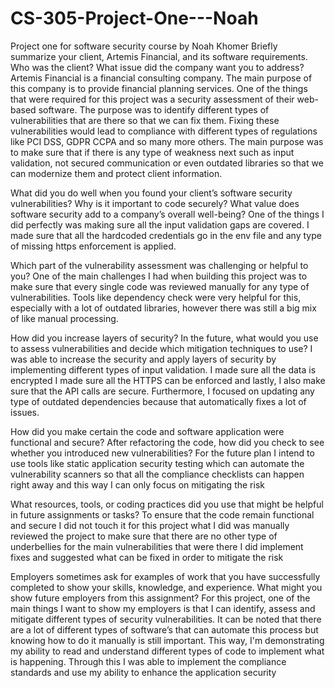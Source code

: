 # CS-305-Project-One---Noah
Project one for software security course by Noah Khomer 
Briefly summarize your client, Artemis Financial, and its software requirements. Who was the client? What issue did the company want you to address?
Artemis Financial is a financial consulting company. The main purpose of this company is to provide financial planning services. One of the things that were required for this project was a security assessment of their web-based software. The purpose was to identify different types of vulnerabilities that are there so that we can fix them. Fixing these vulnerabilities would lead to compliance with different types of regulations like PCI DSS, GDPR CCPA and so many more others. The main purpose was to make sure that if there is any type of weakness next such as input validation, not secured communication or even outdated libraries so that we can modernize them and protect client information.

What did you do well when you found your client’s software security vulnerabilities? Why is it important to code securely? What value does software security add to a company’s overall well-being?
One of the things I did perfectly was making sure all the input validation gaps are covered. I made sure that all the hardcoded credentials go in the env file and any type of missing https enforcement is applied. 

Which part of the vulnerability assessment was challenging or helpful to you?
One of the main challenges I had when building this project was to make sure that every single code was reviewed manually for any type of vulnerabilities. Tools like dependency check were very helpful for this, especially with a lot of outdated libraries, however there was still a big mix of like manual processing.

How did you increase layers of security? In the future, what would you use to assess vulnerabilities and decide which mitigation techniques to use?
I was able to increase the security and apply layers of security by implementing different types of input validation. I made sure all the data is encrypted I made sure all the HTTPS can be enforced and lastly, I also make sure that the API calls are secure. Furthermore, I focused on updating any type of outdated dependencies because that automatically fixes a lot of issues. 

How did you make certain the code and software application were functional and secure? After refactoring the code, how did you check to see whether you introduced new vulnerabilities?
For the future plan I intend to use tools like static application security testing which can automate the vulnerability scanners so that all the compliance checklists can happen right away and this way I can only focus on mitigating the risk

What resources, tools, or coding practices did you use that might be helpful in future assignments or tasks?
To ensure that the code remain functional and secure I did not touch it for this project what I did was manually reviewed the project to make sure that there are no other type of underbellies for the main vulnerabilities that were there I did implement fixes and suggested what can be fixed in order to mitigate the risk

Employers sometimes ask for examples of work that you have successfully completed to show your skills, knowledge, and experience. What might you show future employers from this assignment?
For this project, one of the main things I want to show my employers is that I can identify, assess and mitigate different types of security vulnerabilities. It can be noted that there are a lot of different types of software’s that can automate this process but knowing how to do it manually is still important. This way, I'm demonstrating my ability to read and understand different types of code to implement what is happening. Through this I was able to implement the compliance standards and use my ability to enhance the application security

